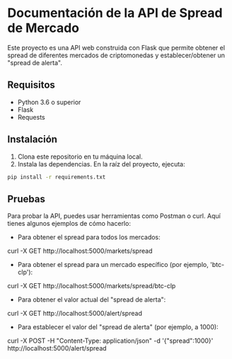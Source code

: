 # Documentación de la API de Spread de Mercado

Este proyecto es una API web construida con Flask que permite obtener el spread de diferentes mercados de criptomonedas y establecer/obtener un "spread de alerta".

## Requisitos

- Python 3.6 o superior
- Flask
- Requests

## Instalación

1. Clona este repositorio en tu máquina local.
2. Instala las dependencias. En la raíz del proyecto, ejecuta:

```bash
pip install -r requirements.txt
```
## Pruebas
Para probar la API, puedes usar herramientas como Postman o curl. Aquí tienes algunos ejemplos de cómo hacerlo:

- Para obtener el spread para todos los mercados:

curl -X GET http://localhost:5000/markets/spread

- Para obtener el spread para un mercado específico (por ejemplo, 'btc-clp'):

curl -X GET http://localhost:5000/markets/spread/btc-clp

- Para obtener el valor actual del "spread de alerta":

curl -X GET http://localhost:5000/alert/spread

- Para establecer el valor del "spread de alerta" (por ejemplo, a 1000):

curl -X POST -H "Content-Type: application/json" -d '{"spread":1000}' http://localhost:5000/alert/spread

